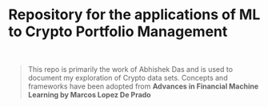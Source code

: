 # Repository for the applications of ML to Crypto Portfolio Management

<div align="center">
    <br>
</div>

>This repo is primarily the work of Abhishek Das and is used to document my exploration of Crypto data sets. Concepts and frameworks have been adopted from **Advances in Financial Machine Learning by Marcos Lopez De Prado**

<div align="center">
    <br>
</div>